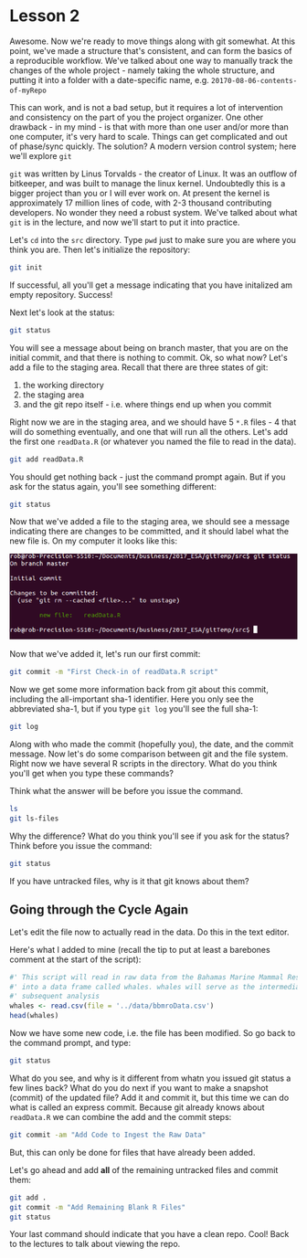 # Lesson 2



Awesome. Now we're ready to move things along with git somewhat. At this point, we've made a structure that's consistent, and can form the basics of a reproducible workflow. We've talked about one way to manually track the changes of the whole project - namely taking the whole structure, and putting it into a folder with a date-specific name, e.g. ```20170-08-06-contents-of-myRepo```

This can work, and is not a bad setup, but it requires a lot of intervention and consistency on the part of you the project organizer. One other drawback - in my mind - is that with more than one user and/or more than one computer, it's very hard to scale. Things can get complicated and out of phase/sync quickly. The solution? A modern version control system; here we'll explore ```git```


```git``` was written by Linus Torvalds - the creator of Linux. It was an outflow of bitkeeper, and was built to manage the linux kernel. Undoubtedly this is a bigger project than you or I will ever work on. At present the kernel is approximately 17 million lines of code, with 2-3 thousand contributing developers. No wonder they need a robust system. We've talked about what ```git``` is in the lecture, and now we'll start to put it into practice. 

Let's ```cd``` into the ```src``` directory. Type ```pwd``` just to make sure you are where you think you are. Then let's initialize the repository:


```bash
git init
```

If successful, all you'll get a message indicating that you have initalized am empty repository. Success!

Next let's look at the status:


```bash
git status
```

You will see a message about being on branch master, that you are on the initial commit, and that there is nothing to commit. Ok, so what now? Let's add a file to the staging area. Recall that there are three states of git:

1. the working directory
2. the staging area
3. and the git repo itself - i.e. where things end up when you commit

Right now we are in the staging area, and we should have 5 ```*.R``` files - 4 that will do something eventually, and one that will run all the others. Let's add the first one ```readData.R``` (or whatever you named the file to read in the data).



```bash
git add readData.R
```

You should get nothing back - just the command prompt again. But if you ask for the status again, you'll see something different:


```bash
git status
```

Now that we've added a file to the staging area, we should see a message indicating there are changes to be committed, and it should label what the new file is. On my computer it looks like this:

![](images/gitStatus.png)

Now that we've added it, let's run our first commit:


```bash
git commit -m "First Check-in of readData.R script"
```

Now we get some more information back from git about this commit, including the all-important sha-1 identifier. Here you only see the abbreviated sha-1, but if you type ```git log``` you'll see the full sha-1:


```bash
git log
```

Along with who made the commit (hopefully you), the date, and the commit message. Now let's do some comparison between git and the file system. Right now we have several R scripts in the directory. What do you think you'll get when you type these commands? 

Think what the answer will be before you issue the command.


```bash
ls
git ls-files
```

Why the difference? What do you think you'll see if you ask for the status? Think before you issue the command:


```bash
git status
```

If you have untracked files, why is it that git knows about them?

## Going through the Cycle Again
Let's edit the file now to actually read in the data. Do this in the text editor. 

Here's what I added to mine (recall the tip to put at least a barebones comment at the start of the script):


```r
#' This script will read in raw data from the Bahamas Marine Mammal Research Organization
#' into a data frame called whales. whales will serve as the intermediate data for
#' subsequent analysis
whales <- read.csv(file = '../data/bbmroData.csv')
head(whales)
```

Now we have some new code, i.e. the file has been modified. So go back to the command prompt, and type:


```bash
git status
```

What do you see, and why is it different from whatn you issued git status a few lines back? What do you do next if you want to make a snapshot (commit) of the updated file? Add it and commit it, but this time we can do what is called an express commit. Because git already knows about ```readData.R``` we can combine the add and the commit steps:


```bash
git commit -am "Add Code to Ingest the Raw Data"
```

But, this can only be done for files that have already been added.

Let's go ahead and add **all** of the remaining untracked files and commit them:


```bash
git add .
git commit -m "Add Remaining Blank R Files"
git status
```

Your last command should indicate that you have a clean repo. Cool! Back to the lectures to talk about viewing the repo.
